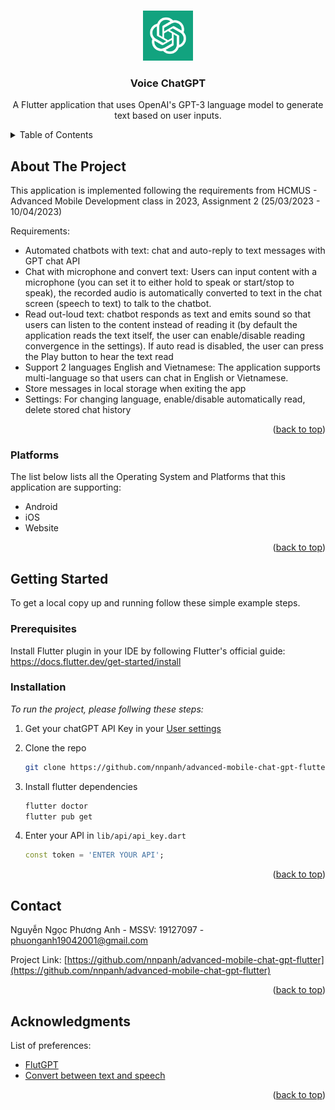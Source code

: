 <a name="readme-top"></a>



<!-- PROJECT LOGO -->
<br />
<div align="center">
  <a href="https://github.com/nnpanh/advanced-mobile-chat-gpt-flutter">
    <img src="assets/chatgpt_logo.png" alt="Logo" width="80" height="80">
  </a>

  <h3 align="center">Voice ChatGPT</h3>

  <p align="center">
    A Flutter application that uses OpenAI's GPT-3 language model to generate text based on user inputs.
    <br />
  </p>
</div>



<!-- TABLE OF CONTENTS -->
<details>
  <summary>Table of Contents</summary>
  <ol>
    <li>
      <a href="#about-the-project">About The Project</a>
      <ul>
        <li><a href="#built-with">Platforms</a></li>
      </ul>
    </li>
    <li>
      <a href="#getting-started">Getting Started</a>
      <ul>
        <li><a href="#prerequisites">Prerequisites</a></li>
        <li><a href="#installation">Installation</a></li>
      </ul>
    </li>
    <li><a href="#contact">Contact</a></li>
    <li><a href="#acknowledgments">Acknowledgments</a></li>
  </ol>
</details>



<!-- ABOUT THE PROJECT -->
## About The Project

This application is implemented following the requirements from HCMUS - Advanced Mobile Development class in 2023, Assignment 2 (25/03/2023 - 10/04/2023)

Requirements:
* Automated chatbots with text: chat and auto-reply to text messages with GPT chat API
* Chat with microphone and convert text: Users can input content with a microphone (you can set it to either hold to speak or start/stop to speak), the recorded audio is automatically converted to text in the chat screen (speech to text) to talk to the chatbot.
* Read out-loud text: chatbot responds as text and emits sound so that users can listen to the content instead of reading it (by default the application reads the text itself, the user can enable/disable reading convergence in the settings). If auto read is disabled, the user can press the Play button to hear the text read
* Support 2 languages English and Vietnamese: The application supports multi-language so that users can chat in English or Vietnamese.
* Store messages in local storage when exiting the app
* Settings: For changing language, enable/disable automatically read, delete stored chat history

<p align="right">(<a href="#readme-top">back to top</a>)</p>



### Platforms

The list below lists all the Operating System and Platforms that this application are supporting:

* Android
* iOS
* Website

<p align="right">(<a href="#readme-top">back to top</a>)</p>



<!-- GETTING STARTED -->
## Getting Started

To get a local copy up and running follow these simple example steps.

### Prerequisites

Install Flutter plugin in your IDE by following Flutter's official guide: https://docs.flutter.dev/get-started/install


### Installation

_To run the project, please follwing these steps:_

1. Get your chatGPT API Key in your [User settings](https://platform.openai.com/account/api-keys)

2. Clone the repo
   ```sh
   git clone https://github.com/nnpanh/advanced-mobile-chat-gpt-flutter.git
   ```

3. Install flutter dependencies
   ```sh
   flutter doctor
   flutter pub get
   ```

4. Enter your API in `lib/api/api_key.dart`
   ```dart
   const token = 'ENTER YOUR API';
   ```

<p align="right">(<a href="#readme-top">back to top</a>)</p>



<!-- CONTACT -->
## Contact

Nguyễn Ngọc Phương Anh - MSSV: 19127097 - phuonganh19042001@gmail.com

Project Link: [https://github.com/nnpanh/advanced-mobile-chat-gpt-flutter](https://github.com/nnpanh/advanced-mobile-chat-gpt-flutter)

<p align="right">(<a href="#readme-top">back to top</a>)</p>



<!-- ACKNOWLEDGMENTS -->
## Acknowledgments

List of preferences:

* [FlutGPT](https://github.com/beSaif/FlutGPT?ref=flutterawesome.com)
* [Convert between text and speech](https://blog.logrocket.com/adding-speech-to-text-text-to-speech-support-flutter-app/)


<p align="right">(<a href="#readme-top">back to top</a>)</p>

